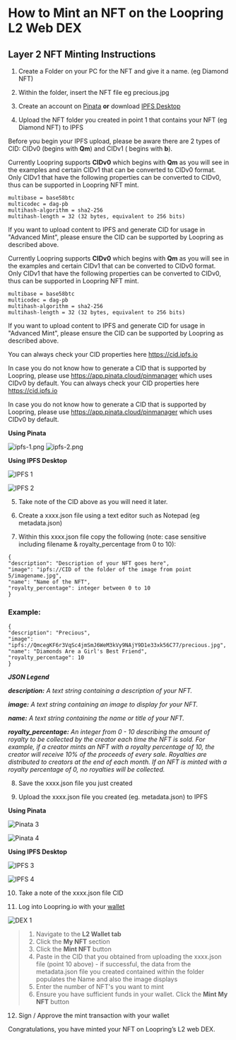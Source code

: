 
# How to Mint an NFT on the Loopring L2 Web DEX

## Layer 2 NFT Minting Instructions

1. Create a Folder on your PC for the NFT and give it a name. (eg Diamond NFT)

2. Within the folder, insert the NFT file eg precious.jpg

3. Create an account on [Pinata](https://app.pinata.cloud/) **or** download [IPFS Desktop](https://docs.ipfs.io/install/ipfs-desktop/)

4. Upload the NFT folder you created in point 1 that contains your NFT (eg Diamond NFT) to IPFS

Before you begin your IPFS upload, please be aware there are 2 types of CID: CIDv0 (begins with **Qm**) and CIDv1 (
begins with **b**).

Currently Loopring supports **CIDv0** which begins with **Qm** as you will see in the examples and certain CIDv1 that
can be converted to CIDv0 format. Only CIDv1 that have the following properties can be converted to CIDv0, thus can be
supported in Loopring NFT mint.

```
multibase = base58btc
multicodec = dag-pb
multihash-algorithm = sha2-256
multihash-length = 32 (32 bytes, equivalent to 256 bits)
```

If you want to upload content to IPFS and generate CID for usage in "Advanced Mint", please ensure the CID can be
supported by Loopring as described above.

Currently Loopring supports **CIDv0** which begins with **Qm** as you will see in the examples and certain CIDv1 that can be converted to CIDv0 format. Only CIDv1 that have the following properties can be converted to CIDv0, thus can be supported in Loopring NFT mint. 

```
multibase = base58btc
multicodec = dag-pb
multihash-algorithm = sha2-256
multihash-length = 32 (32 bytes, equivalent to 256 bits)
```

If you want to upload content to IPFS and generate CID for usage in "Advanced Mint", please ensure the CID can be supported by Loopring as described above. 

You can always check your CID properties here https://cid.ipfs.io

In case you do not know how to generate a CID that is supported by Loopring, please use https://app.pinata.cloud/pinmanager which uses CIDv0 by default.
You can always check your CID properties here https://cid.ipfs.io

In case you do not know how to generate a CID that is supported by Loopring, please
use https://app.pinata.cloud/pinmanager which uses CIDv0 by default.

**Using Pinata**

![ipfs-1.png](https://static.loopring.io/assets/images/ipfs-1.png)
![ipfs-2.png](https://static.loopring.io/assets/images/ipfs-2.png)

**Using IPFS Desktop**

![IPFS 1](https://lh4.googleusercontent.com/_7QNL46Bo8IzHN_eFHv-bykaCGuvzZci668h6VtSTs69fPie4eMsvdRV_oEDknWdVAxVSUoMdjFXvMLKGsrTqzWJ9gDJve8aYZWf8fb2Zf3svC4tPenauJa00fXpVWPzMsVVMTs2)

![IPFS 2](https://lh6.googleusercontent.com/4JSFZgdoh_2ar7shTLFdDNgx2k9Jyx5cjN0KggDjAYD6rhpO3jO08_peBW5REPW7_VgCaPj9hupNkx2uwZ1wZtGVo7wSQu4Et-UMfborMnVWAVNPsiX9Kpjapoyf96rsoY1MlZAt)

5. Take note of the CID above as you will need it later.

6. Create a xxxx.json file using a text editor such as Notepad (eg metadata.json)

7. Within this xxxx.json file copy the following (note: case sensitive including filename & royalty_percentage from 0 to 10):

```
{
"description": "Description of your NFT goes here",
"image": "ipfs://CID of the folder of the image from point 5/imagename.jpg",
"name": "Name of the NFT",
"royalty_percentage": integer between 0 to 10
}
```

### Example:

```
{
"description": "Precious",
"image": "ipfs://QmcegKF6r3VqSc4jmSmJ6WeM3kVy9NAjY9D1e33xk56C77/precious.jpg",
"name": "Diamonds Are a Girl's Best Friend",
"royalty_percentage": 10
}
```

***JSON Legend***

***description:*** *A text string containing a description of your NFT.*

***image:*** *A text string containing an image to display for your NFT.*

***name:*** *A text string containing the name or title of your NFT.*

***royalty_percentage:*** *An integer from 0 - 10 describing the amount of royalty to be collected by the creator each time the NFT is sold. For example, if a creator mints an NFT with a royalty percentage of 10, the creator will receive 10% of the proceeds of every sale. Royalties are distributed to creators at the end of each month. If an NFT is minted with a royalty percentage of 0, no royalties will be collected.*

8. Save the xxxx.json file you just created
   
9. Upload the xxxx.json file you created (eg. metadata.json) to IPFS 

**Using Pinata**

![Pinata 3](https://desk.zoho.com/galleryDocuments/edbsn4699c915b92e0893b0e9c874ce1d4d11aa9cabb7cf1185d191d33c6e789bd7ff4731574da29cfb2c3cb938ab64f3ed9e)

![Pinata 4](https://desk.zoho.com/galleryDocuments/edbsn1849a1e5a0b800f6c476fca4f64a5046e2a3a74653e9f706a79c9a811de20b9e0cd82c3be59ddb400661683b37a894a3)

**Using IPFS Desktop**

![IPFS 3](https://desk.zoho.com/galleryDocuments/edbsn3a538adce6596341711426d1f53977cd566040f9da6db61ff4ca0360a12692d61643804b9e654b75c61d7db2c2989c9f)

![IPFS 4](https://desk.zoho.com/galleryDocuments/edbsnbe5466d9e6340f187892cd16f40d85c53c8ea63ace78d550b5d3a429c4400fc0bcbe9ede1a5bc6dbf8ef685ee1600ab9)

10. Take a note of the xxxx.json file CID
   
11. Log into Loopring.io with your [wallet](https://desk.zoho.com/portal/loopring/en/kb/articles/how-do-i-connect-loopringsmartwallet-webdex)

![DEX 1](https://desk.zoho.com/galleryDocuments/edbsn4699c915b92e0893b0e9c874ce1d4d1186f10747ea85a0be7cf5ef4d8c40bdbdd936f18ce11cacddfe55d43fb27cac26?inline=true)

 >   1. Navigate to the **L2 Wallet tab**
 >   2. Click the **My NFT** section
 >   3. Click the **Mint NFT** button
 >   4. Paste in the CID that you obtained from uploading the xxxx.json file (point 10 above) - if successful, the data from the metadata.json file you created contained within the folder populates the Name and also the image displays
 >   5.  Enter the number of NFT's you want to mint
 >   6.  Ensure you have sufficient funds in your wallet. Click the **Mint My NFT** button

12. Sign / Approve the mint transaction with your wallet

Congratulations, you have minted your NFT on Loopring’s L2 web DEX.



